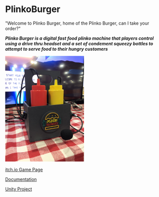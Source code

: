 # PlinkoBurger
"Welcome to Plinko Burger, home of the Plinko Burger, can I take your order?"

***Plinko Burger is a digital fast food plinko machine that players control using a drive thru headset and a set of condement squeezy bottles to *attempt* to serve food to their hungry customers***

<img src="https://github.com/zSpaceSheikh/PlinkoBurger/blob/main/Media/GDC-caddy.JPG" width="50%">

[itch.io Game Page](https://z-sheikh.itch.io/plinko-burger)

[Documentation](https://github.com/zSpaceSheikh/PlinkoBurger/tree/main/PlinkoBurgerGame#readme)

[Unity Project](https://github.com/zSpaceSheikh/PlinkoBurger/tree/main/PlinkoBurgerGame)
